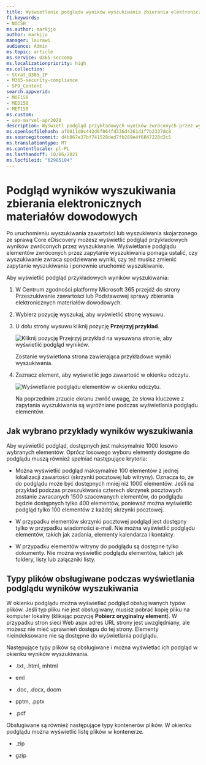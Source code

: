 ```yaml
---
title: Wyświetlanie podglądu wyników wyszukiwania zbierania elektronicznych materiałów dowodowych
f1.keywords:
- NOCSH
ms.author: markjjo
author: markjjo
manager: laurawi
audience: Admin
ms.topic: article
ms.service: O365-seccomp
ms.localizationpriority: high
ms.collection:
- Strat_O365_IP
- M365-security-compliance
- SPO_Content
search.appverid:
- MOE150
- MED150
- MET150
ms.custom:
- seo-marvel-apr2020
description: Wyświetl podgląd przykładowych wyników zwróconych przez wyszukiwanie zawartości lub podstawowe wyszukiwanie zbierania elektronicznych materiałów dowodowych w Centrum zgodności platformy Microsoft 365.
ms.openlocfilehash: af0811d0c442d6f064fd336d4261d1f7b2337dc8
ms.sourcegitcommit: d4b867e37bf741528ded7fb289e4f6847228d2c5
ms.translationtype: MT
ms.contentlocale: pl-PL
ms.lasthandoff: 10/06/2021
ms.locfileid: "62985104"
---
```

# <a name="preview-ediscovery-search-results"></a>Podgląd wyników wyszukiwania zbierania elektronicznych materiałów dowodowych

Po uruchomieniu wyszukiwania zawartości lub wyszukiwania skojarzonego ze sprawą Core eDiscovery możesz wyświetlić podgląd przykładowych wyników zwróconych przez wyszukiwanie. Wyświetlanie podglądu elementów zwróconych przez zapytanie wyszukiwania pomaga ustalić, czy wyszukiwanie zwraca spodziewane wyniki, czy też musisz zmienić zapytanie wyszukiwania i ponownie uruchomić wyszukiwanie.

Aby wyświetlić podgląd przykładowych wyników wyszukiwania:

1. W Centrum zgodności platformy Microsoft 365 przejdź do strony Przeszukiwanie zawartości lub Podstawowej sprawy zbierania elektronicznych materiałów dowodowych.

2. Wybierz pozycję wyszukaj, aby wyświetlić stronę wysuwu.

3. U dołu strony wysuwu kliknij pozycję **Przejrzyj przykład**.

   ![Kliknij pozycję Przejrzyj przykład na wysuwana stronie, aby wyświetlić podgląd wyników.](../media/PreviewSearchResults1.png)

   Zostanie wyświetlona strona zawierająca przykładowe wyniki wyszukiwania.

4. Zaznacz element, aby wyświetlić jego zawartość w okienku odczytu.

   ![Wyświetlanie podglądu elementów w okienku odczytu.](../media/PreviewSearchResults2.png)

   Na poprzednim zrzucie ekranu zwróć uwagę, że słowa kluczowe z zapytania wyszukiwania są wyróżniane podczas wyświetlania podglądu elementów.

## <a name="how-the-search-result-samples-are-selected"></a>Jak wybrano przykłady wyników wyszukiwania

Aby wyświetlić podgląd, dostępnych jest maksymalnie 1000 losowo wybranych elementów. Oprócz losowego wyboru elementy dostępne do podglądu muszą również spełniać następujące kryteria:

- Można wyświetlić podgląd maksymalnie 100 elementów z jednej lokalizacji zawartości (skrzynki pocztowej lub witryny). Oznacza to, że do podglądu może być dostępnych mniej niż 1000 elementów. Jeśli na przykład podczas przeszukiwania czterech skrzynek pocztowych zostanie zwracanych 1500 szacowanych elementów, do podglądu będzie dostępnych tylko 400 elementów, ponieważ można wyświetlić podgląd tylko 100 elementów z każdej skrzynki pocztowej.

- W przypadku elementów skrzynki pocztowej podgląd jest dostępny tylko w przypadku wiadomości e-mail. Nie można wyświetlić podglądu elementów, takich jak zadania, elementy kalendarza i kontakty.

- W przypadku elementów witryny do podglądu są dostępne tylko dokumenty. Nie można wyświetlić podglądu elementów, takich jak foldery, listy lub załączniki listy.

## <a name="file-types-supported-when-previewing-search-results"></a>Typy plików obsługiwane podczas wyświetlania podglądu wyników wyszukiwania

W okienku podglądu można wyświetlać podgląd obsługiwanych typów plików. Jeśli typ pliku nie jest obsługiwany, musisz pobrać kopię pliku na komputer lokalny (klikając pozycję **Pobierz oryginalny element**). W przypadku stron sieci Web aspx adres URL strony jest uwzględniany, ale możesz nie mieć uprawnień dostępu do tej strony. Elementy nieindeksowane nie są dostępne do wyświetlania podglądu.

Następujące typy plików są obsługiwane i można wyświetlać ich podgląd w okienku wyników wyszukiwania.
  
- .txt, .html, mhtml

- eml

- .doc, .docx, docm

- pptm, .pptx

- .pdf

Obsługiwane są również następujące typy kontenerów plików. W okienku podglądu można wyświetlić listę plików w kontenerze.
  
- .zip

- gzip